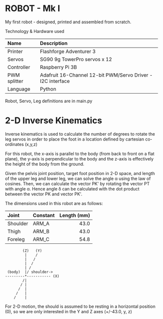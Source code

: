 # ROBOT - Mk I

My first robot - designed, printed and assembled from scratch.

Technology & Hardware used

| Name | Description |
| :--- | :---        |
| Printer | Flashforge Adventurer 3 |
| Servos | SG90 9g TowerPro servos x 12 |
| Controller | Raspberry Pi 3B |
| PWM splitter | Adafruit 16-Channel 12-bit PWM/Servo Driver - I2C interface |
| Language | Python |

Robot, Servo, Leg definitions are in main.py

# 2-D Inverse Kinematics

Inverse kinematics is used to calculate the number of degrees to rotate the leg servos in order to place the foot in a location defined by cartesian co-ordinates (x,y,z)

For this robot, the x-axis is parallel to the body (from back to front on a flat plane), the y-axis is perpendicular to the body and the z-axis is effectively the height of the body from the ground.

Given the pelvis joint position, target foot position in 2-D space, and length of the upper leg and lower leg, we can solve the angle α using the law of cosines. Then, we can calculate the vector PK' by rotating the vector PT with angle α. Hence angle δ can be calculated with the dot product between the vector PK and vector PK'.

The dimensions used in this robot are as follows:

| Joint | Constant | Length (mm) |
| :---  | :---     |        ---: |
| Shoulder | ARM_A | 43.0 |
| Thigh | ARM_B | 43.0 |
| Foreleg | ARM_C | 54.8 |


```
        (Z)   (Y)
         |    /
         |   /
         |  /
         | /
 (body)  |/ shoulder->
---------*----------- (X)
        /|
       / |
      /  |
     /   |
    /    |
 ```

 For 2-D motion, the should is assumed to be resting in a horizontal position (0), so we are only interested in the Y and Z axes (+/-43.0, y, z)
